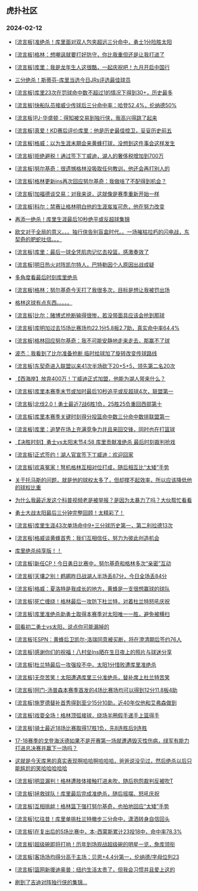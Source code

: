 ## 虎扑社区 
### 2024-02-12

+ [[流言板]准绝杀！库里面对双人包夹超远三分命中，勇士1分险胜太阳](https://bbs.hupu.com/624751786.html)

+ [[流言板]格林：想嘲讽就要打好防守，你比我重但还是让我打进了](https://bbs.hupu.com/624757122.html)

+ [[流言板]库里：我是龙年生人这很酷，一起庆祝吧！九月开启中国行](https://bbs.hupu.com/624756141.html)

+ [三分绝杀！斯蒂芬-库里当选今日JRs评选最佳球员](https://bbs.hupu.com/624758508.html)

+ [[流言板]库里23次在罚球命中数不超过1的情况下得到30+，历史最多](https://bbs.hupu.com/624759520.html)

+ [[流言板]快船队员接威少传球后三分命中率：哈登52.4%，伦纳德50%](https://bbs.hupu.com/624759290.html)

+ [[流言板]PJ-华盛顿：得知被交易到独行侠，我高兴得跳了起来](https://bbs.hupu.com/624755784.html)

+ [[流言板]真爱！KD赛后评价库里：他是历史最佳控卫，妥妥历史前五](https://bbs.hupu.com/624754343.html)

+ [[流言板]格威：以为生涯末期会来黄蜂打球，没想到这件事会这样发生](https://bbs.hupu.com/624758552.html)

+ [[流言板]拒绝避税！通过签下丁威迪，湖人的奢侈税增加到700万](https://bbs.hupu.com/624755138.html)

+ [[流言板]努尔基奇：很遗憾格林没吸取任何教训，他还会再打别人的](https://bbs.hupu.com/624753790.html)

+ [[流言板]格林更新ins再次回应努尔基奇：我做啥了不配得到机会？](https://bbs.hupu.com/624759689.html)

+ [[流言板]加福德谈交易：对我来说，这就像是赛季重新开始一样](https://bbs.hupu.com/624756623.html)

+ [[流言板]科尔：禁赛让格林明白他的生涯岌岌可危，他在努力改变](https://bbs.hupu.com/624756951.html)

+ [再添一绝杀！库里生涯最后10秒绝平或反超球集锦](https://bbs.hupu.com/624754753.html)

+ [欧文对于全局的意义。。。独行侠告别盲盒时代。。一场摧枯拉朽的闪电战，东契奇的肥蛇吐信。。。](https://bbs.hupu.com/624757392.html)

+ [[流言板]库里：最后一球全凭肌肉记忆去投篮，感激奏效了](https://bbs.hupu.com/624754916.html)

+ [[流言板]明日热火对阵凯尔特人，巴特勒因个人原因出战成疑](https://bbs.hupu.com/624759165.html)

+ [多角度看最后时刻库里绝杀](https://bbs.hupu.com/624754719.html)

+ [[流言板]格林：努尔基奇今天打了我很多次，目标是想让我被罚出场](https://bbs.hupu.com/624754406.html)

+ [格林这球有点东西。。。。。](https://bbs.hupu.com/624754578.html)

+ [[流言板]比尔：赌博式抢断输得很惨，若没带面具应该会抢到那球](https://bbs.hupu.com/624754324.html)

+ [[流言板]库明加过去15场比赛场均22.1分5.8板2.7助，真实命中率64.4%](https://bbs.hupu.com/624759545.html)

+ [[流言板]格林回应努尔基奇：我不可能安静地走来走去，那赢不了球](https://bbs.hupu.com/624753938.html)

+ [波杰：我看到了比尔准备抢断  临时给球加了旋转改变传球路线](https://bbs.hupu.com/624756062.html)

+ [[流言板]东契奇进入联盟以来41次半场砍下20+5+5，领先第二名20次](https://bbs.hupu.com/624759215.html)

+ [【西海岸】放弃400万！丁威迪正式加盟，他能为湖人带来什么？](https://bbs.hupu.com/624753751.html)

+ [[流言板]库里本赛季末节或加时最后10秒追平或反超球4次，联盟第一](https://bbs.hupu.com/624752977.html)

+ [[流言板]北伐2.0！勇士最近7战6胜1负，25胜25负重回西部第十](https://bbs.hupu.com/624753080.html)

+ [[流言板]库里本赛季关键时刻得分投篮命中数三分命中数排联盟第一](https://bbs.hupu.com/624753396.html)

+ [[流言板]库里：追梦在场上充满竞争力并且来回交锋，同时也在打篮球](https://bbs.hupu.com/624755001.html)

+ [【决胜时刻】勇士vs太阳末节4:58 库里贡献准绝杀 最后时刻裁判抢戏](https://bbs.hupu.com/624753476.html)

+ [[流言板]正式签约！湖人官宣签下丁威迪：欢迎回家](https://bbs.hupu.com/624748673.html)

+ [[流言板]欢喜冤家！弩机格林互相对位打成，随后相互比“太矮”手势](https://bbs.hupu.com/624750640.html)

+ [关于托马斯的问题，就是他的球权太多了，但却撑不起效率，所以应该降低他的球权比重](https://bbs.hupu.com/624758828.html)

+ [为什么我最近发这个科普视频老是被举报？是因为太暴力了吗？大伙帮忙看看](https://bbs.hupu.com/624753431.html)

+ [勇士大战太阳最后三分钟完整回顾！太精彩了！](https://bbs.hupu.com/624755466.html)

+ [[流言板]库里生涯43次单场命中9+三分球历史第一，第二利拉德13次](https://bbs.hupu.com/624754198.html)

+ [[流言板]格威谈黄蜂首秀：我们互相信任，努力为彼此创造机会](https://bbs.hupu.com/624757230.html)

+ [库里绝杀纯享版！！](https://bbs.hupu.com/624755403.html)

+ [[流言板]新任CP！今日勇日比赛中，努尔基奇和格林多次“亲密”互动](https://bbs.hupu.com/624753659.html)

+ [[流言板]天壤之别！鹈鹕昨日战湖人半场丢87分，今日全场丢84分](https://bbs.hupu.com/624754801.html)

+ [[流言板]格威：夏洛特是我成长的地方，黄蜂是一支很想赢球的球队](https://bbs.hupu.com/624758668.html)

+ [[流言板]死亡缠绕！格林最后一攻防下杜兰特，对着杜兰特怒吼庆祝](https://bbs.hupu.com/624752617.html)

+ [[流言板]库里准绝杀助勇士取得本赛季对太阳唯一一胜，避免被横扫](https://bbs.hupu.com/624752363.html)

+ [回看初二勇士vs太阳，说点你可能漏掉的](https://bbs.hupu.com/624758422.html)

+ [[流言板]ESPN：黄蜂后卫凯尔-洛瑞同意被买断，将在澄清期后签约76人](https://bbs.hupu.com/624750438.html)

+ [[流言板]感谢你们的祝福！八村垒Ins晒在生日夜上的照片与球迷分享](https://bbs.hupu.com/624757108.html)

+ [[流言板]杜兰特最后一攻强投不中，太阳1分惜败遭库里准绝杀](https://bbs.hupu.com/624752014.html)

+ [[流言板]无奈苦笑！太阳遭遇库里三分准绝杀，替补席上杜兰特苦笑](https://bbs.hupu.com/624752714.html)

+ [[流言板]阿门-汤普森本赛季首发的4场比赛场均可以得到12分11.8板4助](https://bbs.hupu.com/624759459.html)

+ [[流言板]施罗德替补首秀得到至少15分10助，近40年仅他和艾弗森做到](https://bbs.hupu.com/624759377.html)

+ [[流言板]戏耍全场！格林顶弧接球，绕场半圈假手递手上篮得手](https://bbs.hupu.com/624751531.html)

+ [[流言板]骑士最近18场比赛取得17胜1负，先8连胜后9连胜](https://bbs.hupu.com/624750738.html)

+ [17-18赛季的戈登海沃德如果不是开赛第一场就遭遇毁灭性伤病，绿军有能力打进总决赛并赢下一场吗？](https://bbs.hupu.com/624756930.html)

+ [这就是今天库黑的真实表现啊哈哈啊哈哈哈，爸爸说没见过，然后绝杀以后只能尴尬的笑哈哈哈哈哈](https://bbs.hupu.com/624756816.html)

+ [[流言板]明显漏判！格林遭肢体接触打进未吹，随后抱怨裁判反被吹T](https://bbs.hupu.com/624750386.html)

+ [[流言板]拯救球队！库里最后完成准绝杀，随后摇摆、怒吼庆祝](https://bbs.hupu.com/624752572.html)

+ [[流言板]互相挑衅！格林篮下强打努尔基奇，也拍地回应“太矮”手势](https://bbs.hupu.com/624750454.html)

+ [[流言板]忆往昔！库里单挑杜兰特撤步三分命中，潇洒转身自信回头](https://bbs.hupu.com/624750544.html)

+ [[流言板]在复出后的5场比赛中，本-西蒙斯累计23投18中，命中率78.3%](https://bbs.hupu.com/624759774.html)

+ [[流言板]超级碗即将打响！历年到场观战超级碗的明星一览，詹库领衔](https://bbs.hupu.com/624759802.html)

+ [[流言板]客场场均得分高于主场：贝恩+4.4分第一，伦纳德/字母位列23](https://bbs.hupu.com/624759899.html)

+ [[流言板]篮网新援迪奥普：纽约生活太贵了，但我会习惯并且爱上这的](https://bbs.hupu.com/624759698.html)

+ [刷到了吉迪对阵独行侠的集锦…](https://bbs.hupu.com/624759080.html)

